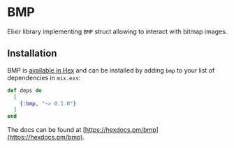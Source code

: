 # BMP

Elixir library implementing `BMP` struct allowing to interact with bitmap images.

## Installation

BMP is [available in Hex](https://hex.pm/packages/bmp) and can be installed by adding `bmp` to your list of dependencies in `mix.exs`:

```elixir
def deps do
  [
    {:bmp, "~> 0.1.0"}
  ]
end
```

The docs can be found at [https://hexdocs.pm/bmp](https://hexdocs.pm/bmp).
